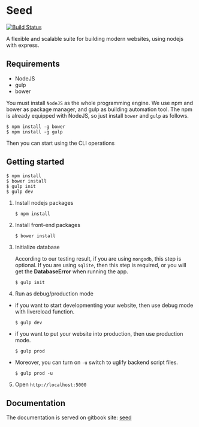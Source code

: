 # Seed

[![Build Status](https://travis-ci.org/gocreating/seed.svg?branch=master)](https://travis-ci.org/gocreating/seed)

A flexible and scalable suite for building modern websites, using nodejs with express.

## Requirements

- NodeJS
- gulp
- bower

You must install `NodeJS` as the whole programming engine. We use npm and bower as package manager, and gulp as building automation tool. The npm is already equipped with NodeJS, so just install `bower` and `gulp` as follows.

```
$ npm install -g bower
$ npm install -g gulp
```

Then you can start using the CLI operations

## Getting started

```
$ npm install
$ bower install
$ gulp init
$ gulp dev
```

1. Install nodejs packages

   ```
   $ npm install
   ```

2. Install front-end packages

   ```
   $ bower install
   ```

3. Initialize database

   According to our testing result, if you are using `mongodb`, this step is optional. If you are using `sqlite`, then this step is required, or you will get the **DatabaseError** when running the app.

   ```
   $ gulp init
   ```

4. Run as debug/production mode

  - if you want to start developmenting your website, then use debug mode with livereload function.

    ```
    $ gulp dev
    ```

  - if you want to put your website into production, then use production mode.

    ```
    $ gulp prod
    ```

  - Moreover, you can turn on `-u` switch to uglify backend script files.

    ```
    $ gulp prod -u
    ```

5. Open `http://localhost:5000`

## Documentation

The documentation is served on gitbook site: [seed](https://www.gitbook.com/book/gocreating/seed)